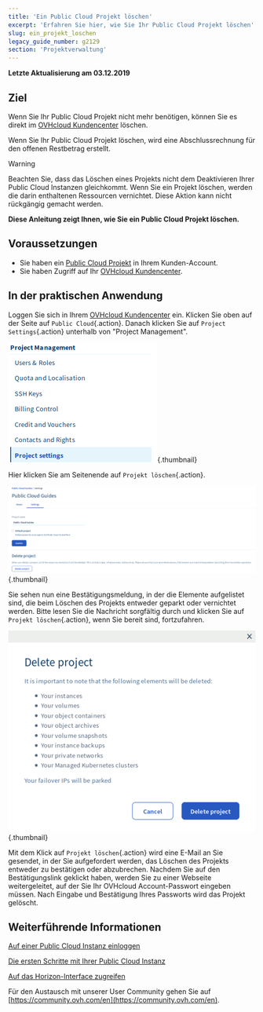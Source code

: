 ```yaml
---
title: 'Ein Public Cloud Projekt löschen'
excerpt: 'Erfahren Sie hier, wie Sie Ihr Public Cloud Projekt löschen'
slug: ein_projekt_loschen
legacy_guide_number: g2129
section: 'Projektverwaltung'
---
```


**Letzte Aktualisierung am 03.12.2019**

## Ziel

Wenn Sie Ihr Public Cloud Projekt nicht mehr benötigen, können Sie es direkt im [OVHcloud Kundencenter](https://www.ovh.com/auth/?action=gotomanager) löschen.

Wenn Sie Ihr Public Cloud Projekt löschen, wird eine Abschlussrechnung für den offenen Restbetrag erstellt.

> [!warning]
>
Beachten Sie, dass das Löschen eines Projekts nicht dem Deaktivieren Ihrer Public Cloud Instanzen gleichkommt. Wenn Sie ein Projekt löschen, werden die darin enthaltenen Ressourcen vernichtet. Diese Aktion kann nicht rückgängig gemacht werden.
>

**Diese Anleitung zeigt Ihnen, wie Sie ein Public Cloud Projekt löschen.**

## Voraussetzungen

- Sie haben ein [Public Cloud Projekt](https://www.ovhcloud.com/de/public-cloud) in Ihrem Kunden-Account.
- Sie haben Zugriff auf Ihr [OVHcloud Kundencenter](https://www.ovh.com/auth/?action=gotomanager).

## In der praktischen Anwendung

Loggen Sie sich in Ihrem [OVHcloud Kundencenter](https://www.ovh.com/auth/?action=gotomanager) ein. Klicken Sie oben auf der Seite auf `Public Cloud`{.action}. Danach klicken Sie auf `Project Settings`{.action} unterhalb von "Project Management".

![cloud menu](images/deleteproject.png){.thumbnail}

Hier klicken Sie am Seitenende auf `Projekt löschen`{.action}.

![compute tab](images/deleteproject1.png){.thumbnail}

Sie sehen nun eine Bestätigungsmeldung, in der die Elemente aufgelistet sind, die beim Löschen des Projekts entweder geparkt oder vernichtet werden. Bitte lesen Sie die Nachricht sorgfältig durch und klicken Sie auf `Projekt löschen`{.action}, wenn Sie bereit sind, fortzufahren.

![compute tab](images/deleteproject2.png){.thumbnail}

Mit dem Klick auf `Projekt löschen`{.action} wird eine E-Mail an Sie gesendet, in der Sie aufgefordert werden, das Löschen des Projekts entweder zu bestätigen oder abzubrechen. Nachdem Sie auf den Bestätigungslink geklickt haben, werden Sie zu einer Webseite weitergeleitet, auf der Sie Ihr OVHcloud Account-Passwort eingeben müssen. Nach Eingabe und Bestätigung Ihres Passworts wird das Projekt gelöscht.

## Weiterführende Informationen

[Auf einer Public Cloud Instanz einloggen](../erster-login)

[Die ersten Schritte mit Ihrer Public Cloud Instanz](../die_ersten_schritte_mit_ihrer_public_cloud_instanz)

[Auf das Horizon-Interface zugreifen](../erstellung_eines_zugangs_zu_horizon)


Für den Austausch mit unserer User Community gehen Sie auf [https://community.ovh.com/en](https://community.ovh.com/en).
